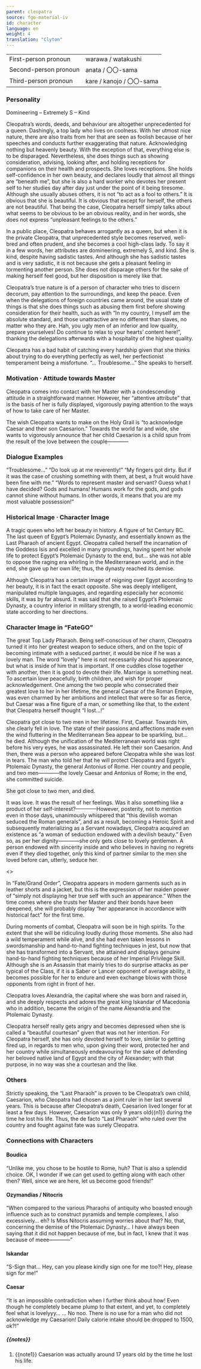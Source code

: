 ```yaml
---
parent: cleopatra
source: fgo-material-iv
id: character
language: en
weight: 4
translation: "Clyton"
---
```


<table>
  <tr><td>First-person pronoun</td><td>warawa / watakushi</td></tr>
  <tr><td>Second-person pronoun</td><td>anata / 〇〇-sama</td></tr>
  <tr><td>Third-person pronoun</td><td>kare / kanojo / 〇〇-sama</td></tr>
</table>

### Personality

Domineering – Extremely S – Kind

Cleopatra’s words, deeds, and behaviour are altogether unprecedented for a queen. Dashingly, a top lady who lives on coolness. With her utmost nice nature, there are also traits from her that are seen as foolish because of her speeches and conducts further exaggerating that nature. Acknowledging nothing but heavenly beauty. With the exception of that, everything else is to be disparaged. Nevertheless, she does things such as showing consideration, advising, looking after, and holding receptions for companions on their health and prospects. She loves receptions. She holds self-confidence in her own beauty, and declares loudly that almost all things are “beneath me”, but she is also a hard worker who devotes her present self to her studies day after day just under the point of it being tiresome. Although she usually abuses others, it is not “to act as a fool to others.” It is obvious that she is beautiful. It is obvious that except for herself, the others are not beautiful. That being the case, Cleopatra herself simply talks about what seems to be obvious to be an obvious reality, and in her words, she does not express “unpleasant feelings to the others.”

In a public place, Cleopatra behaves arrogantly as a queen, but when it is the private Cleopatra, that unprecedented style becomes reserved, well-bred and often prudent, and she becomes a cool high-class lady. To say it in a few words, her attributes are domineering, extremely S, and kind. She is kind, despite having sadistic tastes. And although she has sadistic tastes and is very sadistic, it is not because she gets a pleasant feeling in tormenting another person. She does not disparage others for the sake of making herself feel good, but her disposition is merely like that.

Cleopatra’s true nature is of a person of character who tries to discern decorum, pay attention to the surroundings, and keep the peace. Even when the delegations of foreign countries came around, the usual state of things is that she does things such as abusing them first before showing consideration for their health, such as with “In my country, I myself am the absolute standard, and those unattractive are no different than slaves, no matter who they are. Hah, you ugly men of an inferior and low quality, prepare yourselves! Do continue to relax to your hearts’ content here!”, thanking the delegations afterwards with a hospitality of the highest quality.

Cleopatra has a bad habit of catching every hardship given that she thinks about trying to do everything perfectly as well, her perfectionist temperament being a misfortune. “… Troublesome…” She speaks to herself.

### Motivation · Attitude towards Master

Cleopatra comes into contact with her Master with a condescending attitude in a straightforward manner. However, her “attentive attribute” that is the basis of her is fully displayed, vigorously paying attention to the ways of how to take care of her Master.

The wish Cleopatra wants to make on the Holy Grail is “to acknowledge Caesar and their son Caesarion.” Towards the world far and wide, she wants to vigorously announce that her child Caesarion is a child spun from the result of the love between the couple————

### Dialogue Examples

“Troublesome…”
“Do look up at me reverently!”
“My fingers got dirty. But if it was the case of crushing something with them, at best, a fruit would have been fine with me.”
“Words to represent master and servant? Guess what I have decided? Gods and humans! Humans work for the gods, and gods cannot shine without humans. In other words, it means that you are my most valuable possession!”

### Historical Image · Character Image

A tragic queen who left her beauty in history. A figure of 1st Century BC. The last queen of Egypt’s Ptolemaic Dynasty, and essentially known as the Last Pharaoh of ancient Egypt. Cleopatra called herself the incarnation of the Goddess Isis and excelled in many groundings, having spent her whole life to protect Egypt’s Ptolemaic Dynasty to the end, but… she was not able to oppose the raging era whirling in the Mediterranean world, and in the end, she gave up her own life; thus, the dynasty reached its demise.

Although Cleopatra has a certain image of reigning over Egypt according to her beauty, it is in fact the exact opposite. She was deeply intelligent, manipulated multiple languages, and regarding especially her economic skills, it was by far absurd. It was said that she raised Egypt’s Ptolemaic Dynasty, a country inferior in military strength, to a world-leading economic state according to her directions.

### Character Image in “FateGO”

The great Top Lady Pharaoh. Being self-conscious of her charm, Cleopatra turned it into her greatest weapon to seduce others, and on the topic of becoming intimate with a seduced partner, it would be nice if he was a lovely man. The word “lovely” here is not necessarily about his appearance, but what is inside of him that is important. If one cuddles close together with another, then it is good to devote their life. Marriage is something neat. To ascertain love peacefully, birth children, and wish for proper acknowledgement. One among the two people who consecrated their greatest love to her in her lifetime, the general Caesar of the Roman Empire, was even charmed by her ambitions and intellect that were so far as fierce, but Caesar was a fine figure of a man, or something like that, to the extent that Cleopatra herself thought “I lost…!”

Cleopatra got close to two men in her lifetime. First, Caesar. Towards him, she clearly fell in love. The state of their passions and affections made even the wind fluttering in the Mediterranean Sea appear to be sparkling, but… he died. Although the unification of the Mediterranean world was right before his very eyes, he was assassinated. He left their son Caesarion. And then, there was a person who appeared before Cleopatra while she was lost in tears. The man who told her that he will protect Cleopatra and Egypt’s Ptolemaic Dynasty, the general Antonius of Rome. Her country and people, and two men————the lovely Caesar and Antonius of Rome; in the end, she committed suicide.

She got close to two men, and died.

It was love. It was the result of her feelings. Was it also something like a product of her self-interest?————However, posterity, not to mention even in those days, unanimously whispered that “this devilish woman seduced the Roman generals”, and as a result, becoming a Heroic Spirit and subsequently materializing as a Servant nowadays, Cleopatra acquired an existence as “a woman of seduction endowed with a devilish beauty.” Even so, as per her dignity————she only gets close to lovely gentlemen. A person endowed with sincerity inside and who believes in having no regrets even if they died together, only this kind of partner similar to the men she loved before can, utterly, seduce her.

<>

In “Fate/Grand Order”, Cleopatra appears in modern garments such as in leather shorts and a jacket, but this is the expression of her maiden power of “simply not displaying her true self with such an appearance.” When the time comes where she trusts her Master and their bonds have been deepened, she will probably display “her appearance in accordance with historical fact” for the first time.

During moments of combat, Cleopatra will soon be in high spirits. To the extent that she will be ridiculing loudly during those moments. She also had a wild temperament while alive, and she had even taken lessons in swordsmanship and hand-to-hand fighting techniques in jest, but now that she has transformed into a Servant, she attained and displays genuine hand-to-hand fighting techniques because of her Imperial Privilege Skill. Although she is an Assassin that mainly tries to do surprise attacks as per typical of the Class, if it is a Saber or Lancer opponent of average ability, it becomes possible for her to endure and even exchange blows with those opponents from right in front of her.

Cleopatra loves Alexandria, the capital where she was born and raised in, and she deeply respects and adores the great king Iskandar of Macedonia who in addition, became the origin of the name Alexandria and the Ptolemaic Dynasty.

Cleopatra herself really gets angry and becomes depressed when she is called a “beautiful courtesan” given that was not her intention. For Cleopatra herself, she has only devoted herself to love, similar to getting fired up, in regards to men who, upon giving their word, protected her and her country while simultaneously endeavouring for the sake of defending her beloved native land of Egypt and the city of Alexander; with that purpose, in no way was she a courtesan and the like.

### Others

Strictly speaking, the “Last Pharaoh” is proven to be Cleopatra’s own child, Caesarion, who Cleopatra had chosen as a joint ruler in her last several years. This is because after Cleopatra’s death, Caesarion lived longer for at least a few days. However, Caesarion was only 9 years old{{n1}} during the time he lost his life. Thus, the de facto “Last Pharaoh” who ruled over the country and fought against fate was surely Cleopatra.

### Connections with Characters

#### Boudica

“Unlike me, you chose to be hostile to Rome, huh? That is also a splendid choice. OK, I wonder if we can get used to getting along with each other then? Well, since we are here, let us become good friends!”

#### Ozymandias / Nitocris

“When compared to the various Pharaohs of antiquity who boasted enough influence such as to construct pyramids and temple complexes, I also excessively… eh? Is Miss Nitocris assuming worries about that? No, that, concerning the demise of the Ptolemaic Dynasty… I have always been saying that it did not happen because of me, but in fact, I knew that it was because of meee————”

#### Iskandar

“S-Sign that… Hey, can you please kindly sign one for me too?! Hey, please sign for me!”

#### Caesar

“It is an impossible contradiction when I further think about how! Even though he completely became plump to that extent, and yet, to completely feel what is lovelyyy…
… No noo. There is no use for a man who did not acknowledge my Caesarion! Daily calorie intake should be dropped to 1500, ok?!”

##### {{notes}}

1. {{note1}} Caesarion was actually around 17 years old by the time he lost his life.
